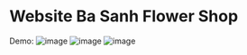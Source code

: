 # Website Ba Sanh Flower Shop

Demo: 
![image](https://github.com/PhucPhuc1304/HoaTuoiBaSanh/assets/107487039/80c36074-d5c4-47c5-9d7c-2089ac0b57ea)
![image](https://github.com/PhucPhuc1304/HoaTuoiBaSanh/assets/107487039/b5db1fad-f453-4d62-8b78-b1298eac2be4)
![image](https://github.com/PhucPhuc1304/HoaTuoiBaSanh/assets/107487039/25212b40-451e-417e-b88d-1202a31742b5)
